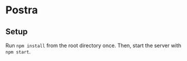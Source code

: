 # Postra

## Setup

Run `npm install` from the root directory once. Then, start the server with `npm start`.

